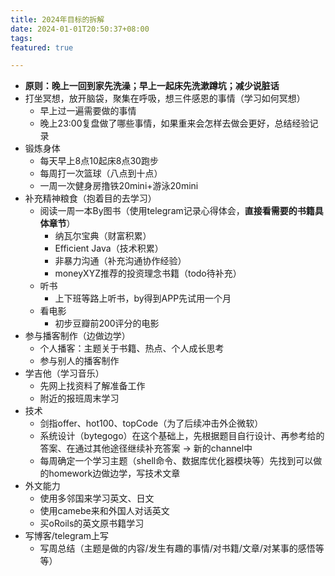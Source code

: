 ```yaml
---
title: 2024年目标的拆解
date: 2024-01-01T20:50:37+08:00
tags:
featured: true

---
```

- **原则：晚上一回到家先洗澡；早上一起床先洗漱蹲坑；减少说脏话**
- 打坐冥想，放开脑袋，聚集在呼吸，想三件感恩的事情（学习如何冥想）
	- 早上过一遍需要做的事情
	- 晚上23:00复盘做了哪些事情，如果重来会怎样去做会更好，总结经验记录
- 锻炼身体
	- 每天早上8点10起床8点30跑步
	- 每周打一次篮球（八点到十点）
	- 一周一次健身房撸铁20mini+游泳20mini
- 补充精神粮食（抱着目的去学习）
	- 阅读一周一本By图书（使用telegram记录心得体会，**直接看需要的书籍具体章节**）
		- 纳瓦尔宝典（财富积累）
		- Efficient Java（技术积累）
		- 非暴力沟通（补充沟通协作经验）
		- moneyXYZ推荐的投资理念书籍（todo待补充）
	- 听书
		- 上下班等路上听书，by得到APP先试用一个月
	- 看电影
		- 初步豆瓣前200评分的电影
- 参与播客制作（边做边学）
	- 个人播客：主题关于书籍、热点、个人成长思考
	- 参与别人的播客制作
- 学吉他（学习音乐）
	- 先网上找资料了解准备工作
	- 附近的报班周末学习
- 技术
	- 剑指offer、hot100、topCode（为了后续冲击外企微软）
	- 系统设计（bytegogo）在这个基础上，先根据题目自行设计、再参考给的答案、在通过其他途径继续补充答案 -> 新的channel中
	- 每周确定一个学习主题（shell命令、数据库优化器模块等）先找到可以做的homework边做边学，写技术文章
- 外文能力
	- 使用多邻国来学习英文、日文
	- 使用camebe来和外国人对话英文
	- 买oRoils的英文原书籍学习
- 写博客/telegram上写
	- 写周总结（主题是做的内容/发生有趣的事情/对书籍/文章/对某事的感悟等等）